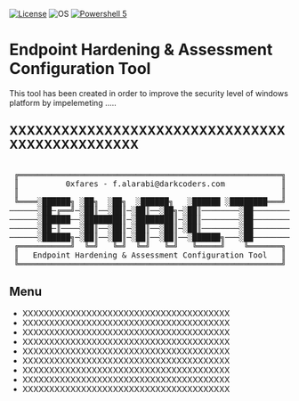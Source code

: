 [![License](https://img.shields.io/badge/License-MIT-blue.svg?style=flat-square)](https://github.com/) ![OS](https://img.shields.io/badge/Tested%20On-%20Windows%20-yellowgreen.svg?style=flat-square) [![Powershell 5](https://img.shields.io/badge/Powershell-5-green.svg)](https://github.com/0xfares/EHACT/)


# Endpoint Hardening & Assessment Configuration Tool

This tool has been created in order to improve the security level of windows platform by impelemeting .....

## XXXXXXXXXXXXXXXXXXXXXXXXXXXXXXXXXXXXXXXXXXXXXXX
<pre>

 ╔════════════════════════════════════════════════════════╗
 ║          0xfares - f.alarabi@darkcoders.com            ║
 ║                                                        ║
 ╚════░██████╗ ░██╗  ░██╗  ░██████╗   ░██████ ░████████═══╝   
──────░██─╔══╝─░██║──░██║─░██║──░██╗─░██║────────░██──────── 
──────░██████──░████████║─░████████║─░██║────────░██──────── 
──────░██─║────░██║──░██║─░██║──░██║─░██║────────░██──────── 
──────░██████╗─░██║──░██║─░██║──░██║──░██████╗───░██──────── 
 ╔═══════════╝  ╚═╝   ╚═╝  ╚═╝   ╚═╝   ╚═════╝    ╚═══════╗
 ║   Endpoint Hardening & Assessment Configuration Tool   ║
 ╚════════════════════════════════════════════════════════╝
</pre>

## Menu

- XXXXXXXXXXXXXXXXXXXXXXXXXXXXXXXXXXXXXXX
- XXXXXXXXXXXXXXXXXXXXXXXXXXXXXXXXXXXXXXX
- XXXXXXXXXXXXXXXXXXXXXXXXXXXXXXXXXXXXXXX
- XXXXXXXXXXXXXXXXXXXXXXXXXXXXXXXXXXXXXXX
- XXXXXXXXXXXXXXXXXXXXXXXXXXXXXXXXXXXXXXX
- XXXXXXXXXXXXXXXXXXXXXXXXXXXXXXXXXXXXXXX
- XXXXXXXXXXXXXXXXXXXXXXXXXXXXXXXXXXXXXXX
- XXXXXXXXXXXXXXXXXXXXXXXXXXXXXXXXXXXXXXX
- XXXXXXXXXXXXXXXXXXXXXXXXXXXXXXXXXXXXXXX

